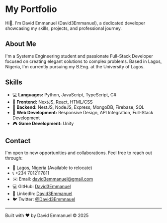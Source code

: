 # My Portfolio

Hi👋. I'm David Emmanuel (David3Emmanuel), a dedicated developer showcasing my skills, projects, and professional journey.

## About Me

I'm a Systems Engineering student and passionate Full-Stack Developer focused on creating elegant solutions to complex problems. Based in Lagos, Nigeria, I'm currently pursuing my B.Eng. at the University of Lagos.

## Skills

- 💻 **Languages:** Python, JavaScript, TypeScript, C#
- 🎨 **Frontend:** NextJS, React, HTML/CSS
- 🔧 **Backend:** NestJS, NodeJS, Express, MongoDB, Firebase, SQL
- 📱 **Web Development:** Responsive Design, API Integration, Full-Stack Development
- 🎮 **Game Development:** Unity

## Contact

I'm open to new opportunities and collaborations. Feel free to reach out through:

- 📍 Lagos, Nigeria (Available to relocate)
- 📞 +234 7012117811
- ✉️ Email: [david3emmanuel@gmail.com](mailto:david3emmanuel@gmail.com)
- 💻 GitHub: [David3Emmanuel](https://github.com/David3Emmanuel)
- 🔗 LinkedIn: [David3Emmanuel](https://linkedin.com/in/David3Emmanuel)
- 🐦 Twitter: [@David3Emmnauel](https://twitter.com/David3Emmnauel)

---

Built with ❤️ by David Emmanuel © 2025
